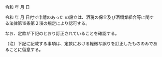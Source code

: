 令和 年 月 日

令和 年 月 日付で申請のあった の設立は、酒税の保全及び酒類業組合等に関する法律第19条第２項の規定により認可する。

なお、定款が下記のとおり訂正されていることを確認する。

（注）下記に記載する事項は、定款における軽微な誤りを訂正したもののみであることに留意する。
